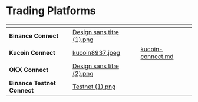 # Trading Platforms







<table data-view="cards"><thead><tr><th></th><th data-hidden data-card-cover data-type="files"></th><th data-hidden data-card-target data-type="content-ref"></th></tr></thead><tbody><tr><td><strong>Binance Connect</strong></td><td><a href="../../../.gitbook/assets/Design sans titre (1).png">Design sans titre (1).png</a></td><td></td></tr><tr><td><strong>Kucoin Connect</strong></td><td><a href="../../../.gitbook/assets/kucoin8937.jpeg">kucoin8937.jpeg</a></td><td><a href="kucoin-connect.md">kucoin-connect.md</a></td></tr><tr><td><strong>OKX Connect</strong></td><td><a href="../../../.gitbook/assets/Design sans titre (2).png">Design sans titre (2).png</a></td><td></td></tr><tr><td><strong>Binance Testnet Connect</strong></td><td><a href="../../../.gitbook/assets/Testnet (1).png">Testnet (1).png</a></td><td></td></tr></tbody></table>

